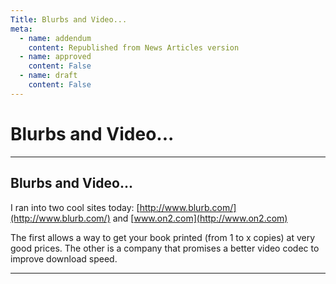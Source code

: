 ```yaml
---
Title: Blurbs and Video...
meta:
  - name: addendum
    content: Republished from News Articles version
  - name: approved
    content: False
  - name: draft
    content: False
---
```

# Blurbs and Video...

---
## Blurbs and Video...


I ran into two cool sites today: [http://www.blurb.com/](http://www.blurb.com/) and [www.on2.com](http://www.on2.com)



The first allows a way to get your book printed (from 1 to x copies) at very good prices. The other is a company that promises a better video codec to improve download speed.





---
